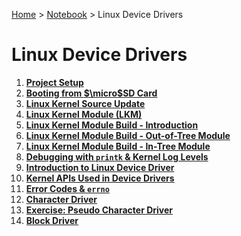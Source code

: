 <a href="../../">Home</a> > <a href="../notebook">Notebook</a> > Linux Device Drivers

# Linux Device Drivers



1. **<a href="./project-setup">Project Setup</a>**
1. **<a href="./booting-from-micro-sd-card">Booting from $\micro$SD Card</a>**
1. **<a href="./linux-kernel-source-update">Linux Kernel Source Update</a>**
1. **<a href="./linux-kernel-module">Linux Kernel Module (LKM)</a>**
1. **<a href="./linux-kernel-module-build-introduction">Linux Kernel Module Build - Introduction</a>**
1. **<a href="./linux-kernel-module-build-out-of-tree-module">Linux Kernel Module Build - Out-of-Tree Module</a>**
1. **<a href="./linux-kernel-module-build-in-tree-module">Linux Kernel Module Build - In-Tree Module</a>**
1. **<a href="./debugging-with-printk-and-kernel-log-levels">Debugging with `printk` & Kernel Log Levels</a>**
1. **<a href="./introduction-to-linux-device-driver">Introduction to Linux Device Driver</a>**
1. **<a href="./kernel-apis-used-in-device-drivers">Kernel APIs Used in Device Drivers</a>**
1. **<a href="./error-codes-and-errono">Error Codes & `errno`</a>**
1. **<a href="./character-driver">Character Driver</a>**
1. **<a href="./exercise-pseudo-character-driver">Exercise: Pseudo Character Driver</a>**
1. **<a href="./block-driver">Block Driver</a>**

